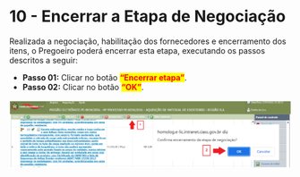 # 10 - Encerrar a Etapa de Negociação

Realizada a negociação, habilitação dos fornecedores e encerramento dos itens, o Pregoeiro poderá encerrar esta etapa, executando os passos descritos a seguir:

* **Passo 01:** Clicar no botão <mark style="color:red;">**“Encerrar etapa”**</mark>.
* **Passo 02:** Clicar no botão <mark style="color:red;">**“OK”**</mark>.

![](<../../.gitbook/assets/image (3).png>)
